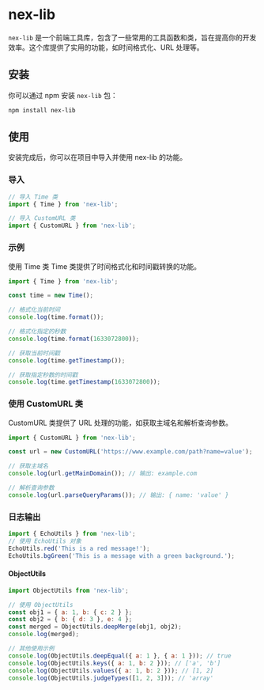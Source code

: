 
# nex-lib

`nex-lib` 是一个前端工具库，包含了一些常用的工具函数和类，旨在提高你的开发效率。这个库提供了实用的功能，如时间格式化、URL 处理等。

## 安装

你可以通过 npm 安装 `nex-lib` 包：

```bash
npm install nex-lib
```
## 使用
安装完成后，你可以在项目中导入并使用 nex-lib 的功能。

###  导入
```javascript
// 导入 Time 类
import { Time } from 'nex-lib';

// 导入 CustomURL 类
import { CustomURL } from 'nex-lib';
```

###  示例
使用 Time 类
Time 类提供了时间格式化和时间戳转换的功能。

```js
import { Time } from 'nex-lib';

const time = new Time();

// 格式化当前时间
console.log(time.format());

// 格式化指定的秒数
console.log(time.format(1633072800));

// 获取当前时间戳
console.log(time.getTimestamp());

// 获取指定秒数的时间戳
console.log(time.getTimestamp(1633072800));
```

### 使用 CustomURL 类
CustomURL 类提供了 URL 处理的功能，如获取主域名和解析查询参数。

```js
import { CustomURL } from 'nex-lib';

const url = new CustomURL('https://www.example.com/path?name=value');

// 获取主域名
console.log(url.getMainDomain()); // 输出: example.com

// 解析查询参数
console.log(url.parseQueryParams()); // 输出: { name: 'value' }
```
### 日志输出

```js
import { EchoUtils } from 'nex-lib';
// 使用 EchoUtils 对象
EchoUtils.red('This is a red message!');
EchoUtils.bgGreen('This is a message with a green background.');

```


#### ObjectUtils 
```js
import ObjectUtils from 'nex-lib';

// 使用 ObjectUtils
const obj1 = { a: 1, b: { c: 2 } };
const obj2 = { b: { d: 3 }, e: 4 };
const merged = ObjectUtils.deepMerge(obj1, obj2);
console.log(merged);

// 其他使用示例
console.log(ObjectUtils.deepEqual({ a: 1 }, { a: 1 })); // true
console.log(ObjectUtils.keys({ a: 1, b: 2 })); // ['a', 'b']
console.log(ObjectUtils.values({ a: 1, b: 2 })); // [1, 2]
console.log(ObjectUtils.judgeTypes([1, 2, 3])); // 'array'
```